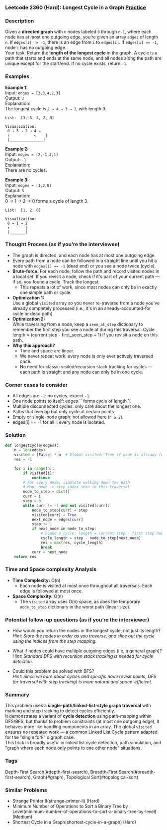 ### Leetcode 2360 (Hard): Longest Cycle in a Graph [Practice](https://leetcode.com/problems/longest-cycle-in-a-graph)

### Description  
Given a **directed graph** with `n` nodes labeled `0` through `n-1`, where each node has at most one outgoing edge, you’re given an array `edges` of length `n`. If `edges[i] != -1`, there is an edge from `i` to `edges[i]`. If `edges[i] == -1`, node `i` has no outgoing edge.  
Your task: Return the **length of the longest cycle** in the graph. A cycle is a path that starts and ends at the same node, and all nodes along the path are unique except for the start/end. If no cycle exists, return `-1`.

### Examples  

**Example 1:**  
Input: `edges = [3,3,4,2,3]`  
Output: `3`  
Explanation:  
The longest cycle is `2 → 4 → 3 → 2`, with length 3.

```
List:  [3, 3, 4, 2, 3]

Visualization:
 0 → 3 → 2 → 4 ↘
 ↑           ↖    |
 |_______________|
```

**Example 2:**  
Input: `edges = [2,-1,3,1]`  
Output: `-1`  
Explanation:  
There are no cycles.

**Example 3:**  
Input: `edges = [1,2,0]`  
Output: `3`  
Explanation:  
0 → 1 → 2 → 0 forms a cycle of length 3.

```
List:  [1, 2, 0]

Visualization:
 0 → 1 → 2
 ↑       |
 |_______|
```

### Thought Process (as if you’re the interviewee)  

- The graph is directed, and each node has at most one outgoing edge.
- Every path from a node can be followed in a straight line until you hit a node with `edges[i] == -1` (dead end) or you see a node twice (cycle).
- **Brute-force:** For each node, follow the path and record visited nodes in a local set. If you revisit a node, check if it's part of your current path — if so, you found a cycle. Track the longest.
  - This repeats a lot of work, since most nodes can only be in exactly one simple path or cycle.
- **Optimization 1:**  
  Use a global `visited` array so you never re-traverse from a node you've already completely processed (i.e., it's in an already-accounted-for cycle or dead path).
- **Optimization 2:**  
  While traversing from a node, keep a `seen_at_step` dictionary to remember the first step you see a node at during this traversal. Cycle length = (current step - first_seen_step + 1) if you revisit a node on this path.
- **Why this approach?**  
  - Time and space are linear.
  - We never repeat work: every node is only ever actively traversed once.
  - No need for classic visited/recursion stack tracking for cycles — each path is straight and any node can only be in one cycle.

### Corner cases to consider  
- All edges are `-1`: no cycles, expect `-1`.
- One node points to itself: edges `` forms cycle of length 1.
- Multiple disconnected cycles: only care about the longest one.
- Paths that overlap but only cycle at certain points.
- Empty or single-node graph: not allowed here (`n ≥ 2`).
- edges[i] == -1 for all i: every node is isolated.

### Solution

```python
def longestCycle(edges):
    n = len(edges)
    visited = [False] * n  # Global visited: True if node is already fully processed
    res = -1

    for i in range(n):
        if visited[i]:
            continue
        # For every node, simulate walking down the path
        # Map: node -> step index seen in this traversal
        node_to_step = dict()
        curr = i
        step = 0
        while curr != -1 and not visited[curr]:
            node_to_step[curr] = step
            visited[curr] = True
            next_node = edges[curr]
            step += 1
            if next_node in node_to_step:
                # Found a cycle: length = current step - first step node seen
                cycle_length = step - node_to_step[next_node]
                res = max(res, cycle_length)
                break
            curr = next_node
    return res
```

### Time and Space complexity Analysis  

- **Time Complexity:** O(n)
  - Each node is visited at most once throughout all traversals. Each edge is followed at most once.
- **Space Complexity:** O(n)
  - The `visited` array uses O(n) space, as does the temporary `node_to_step` dictionary in the worst path (linear size).

### Potential follow-up questions (as if you’re the interviewer)  

- How would you return the nodes in the longest cycle, not just its length?  
  *Hint: Store the nodes in order as you traverse, and slice out the cycle using the indices from the step mapping.*

- What if nodes could have multiple outgoing edges (i.e, a general graph)?  
  *Hint: Standard DFS with recursion stack tracking is needed for cycle detection.*

- Could this problem be solved with BFS?  
  *Hint: Since we care about cycles and specific node revisit points, DFS (or traversal with step tracking) is more natural and space-efficient.*

### Summary
This problem uses a **single-path/linked-list-style graph traversal** with marking and step tracking to detect cycles efficiently.  
It demonstrates a variant of **cycle detection** using path-mapping within DFS/BFS, but thanks to problem constraints (at most one outgoing edge), it behaves more like handling components in an array. The global `visited` ensures no repeated work — a common Linked List Cycle pattern adapted for the "single fork" digraph case.  
This trick is broadly useful in linked list cycle detection, path simulation, and "graph where each node only points to one other node" situations.

### Tags
Depth-First Search(#depth-first-search), Breadth-First Search(#breadth-first-search), Graph(#graph), Topological Sort(#topological-sort)

### Similar Problems
- Strange Printer II(strange-printer-ii) (Hard)
- Minimum Number of Operations to Sort a Binary Tree by Level(minimum-number-of-operations-to-sort-a-binary-tree-by-level) (Medium)
- Shortest Cycle in a Graph(shortest-cycle-in-a-graph) (Hard)